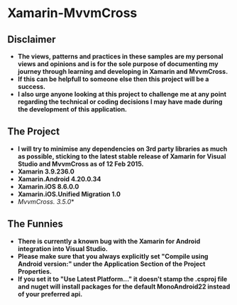 # Xamarin-MvvmCross


## Disclaimer

> 
- **The views, patterns and practices in these samples are my personal views and opinions and is for the sole purpose of documenting my journey through learning and developing in Xamarin and MvvmCross.**
- **If this can be helpfull to someone else then this project will be a success.**
- **I also urge anyone looking at this project to challenge me at any point regarding the technical or coding decisions I may have made during the development of this application.**

## The Project

- **I will try to minimise any dependencies on 3rd party libraries as much as possible, sticking to the latest stable release of Xamarin for Visual Studio and MvvmCross as of 12 Feb 2015.**
- **Xamarin 3.9.236.0**
- **Xamarin.Android 4.20.0.34**
- **Xamarin.iOS 8.6.0.0**
- **Xamarin.iOS.Unified Migration 1.0**
- **MvvmCross.* 3.5.0**

## The Funnies

- **There is currently a known bug with the Xamarin for Android integration into Visual Studio.**
- **Please make sure that you always explicitly set "Compile using Android version:" under the Application Section of the Project Properties.**
- **If you set it to "Use Latest Platform..." it doesn't stamp the .csproj file and nuget will install packages for the default MonoAndroid22 instead of your preferred api.**